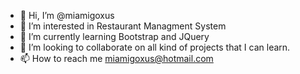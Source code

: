 - 👋 Hi, I’m @miamigoxus
- 👀 I’m interested in Restaurant Managment System
- 🌱 I’m currently learning Bootstrap and JQuery
- 💞️ I’m looking to collaborate on all kind of projects that I can learn.
- 📫 How to reach me miamigoxus@hotmail.com

<!---
miamigoxus/miamigoxus is a ✨ special ✨ repository because its `README.md` (this file) appears on your GitHub profile.
You can click the Preview link to take a look at your changes.
--->

